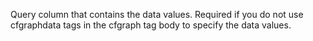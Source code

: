 Query column that contains the data values.
Required if you do not use cfgraphdata tags in the cfgraph tag body to specify the data values.
